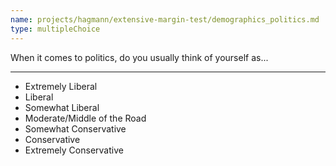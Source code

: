 ```yaml
---
name: projects/hagmann/extensive-margin-test/demographics_politics.md
type: multipleChoice
---
```


When it comes to politics, do you usually think of yourself as...

---

- Extremely Liberal
- Liberal
- Somewhat Liberal
- Moderate/Middle of the Road
- Somewhat Conservative
- Conservative
- Extremely Conservative 